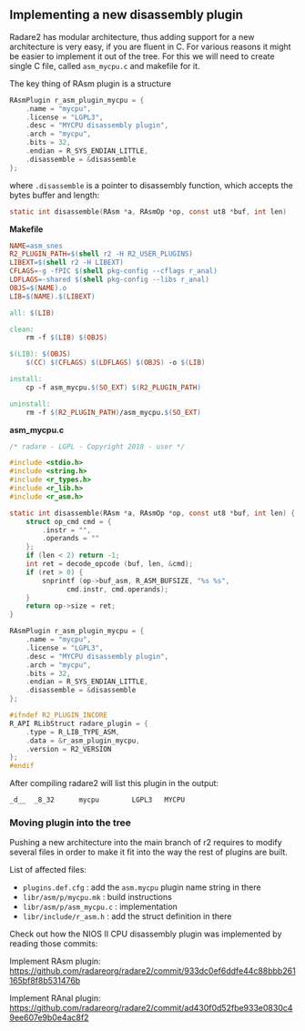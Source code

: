 ## Implementing a new disassembly plugin

Radare2 has modular architecture, thus adding support for a new architecture is very easy, if you
are fluent in C. For various reasons it might be easier to implement it out of the tree. For this we
will need to create single C file, called `asm_mycpu.c` and makefile for it.

The key thing of RAsm plugin is a structure
```c
RAsmPlugin r_asm_plugin_mycpu = {
	.name = "mycpu",
	.license = "LGPL3",
	.desc = "MYCPU disassembly plugin",
	.arch = "mycpu",
	.bits = 32,
	.endian = R_SYS_ENDIAN_LITTLE,
	.disassemble = &disassemble
};
```

where `.disassemble` is a pointer to disassembly function, which accepts the bytes buffer
and length:

```c
static int disassemble(RAsm *a, RAsmOp *op, const ut8 *buf, int len)
```

**Makefile**

```makefile
NAME=asm_snes
R2_PLUGIN_PATH=$(shell r2 -H R2_USER_PLUGINS)
LIBEXT=$(shell r2 -H LIBEXT)
CFLAGS=-g -fPIC $(shell pkg-config --cflags r_anal)
LDFLAGS=-shared $(shell pkg-config --libs r_anal)
OBJS=$(NAME).o
LIB=$(NAME).$(LIBEXT)

all: $(LIB)

clean:
	rm -f $(LIB) $(OBJS)

$(LIB): $(OBJS)
	$(CC) $(CFLAGS) $(LDFLAGS) $(OBJS) -o $(LIB)

install:
	cp -f asm_mycpu.$(SO_EXT) $(R2_PLUGIN_PATH)

uninstall:
	rm -f $(R2_PLUGIN_PATH)/asm_mycpu.$(SO_EXT)
```

**asm_mycpu.c**

```c
/* radare - LGPL - Copyright 2018 - user */

#include <stdio.h>
#include <string.h>
#include <r_types.h>
#include <r_lib.h>
#include <r_asm.h>

static int disassemble(RAsm *a, RAsmOp *op, const ut8 *buf, int len) {
	struct op_cmd cmd = {
		.instr = "",
		.operands = ""
	};
	if (len < 2) return -1;
	int ret = decode_opcode (buf, len, &cmd);
	if (ret > 0) {
		snprintf (op->buf_asm, R_ASM_BUFSIZE, "%s %s",
			  cmd.instr, cmd.operands);
	}
	return op->size = ret;
}

RAsmPlugin r_asm_plugin_mycpu = {
	.name = "mycpu",
	.license = "LGPL3",
	.desc = "MYCPU disassembly plugin",
	.arch = "mycpu",
	.bits = 32,
	.endian = R_SYS_ENDIAN_LITTLE,
	.disassemble = &disassemble
};

#ifndef R2_PLUGIN_INCORE
R_API RLibStruct radare_plugin = {
	.type = R_LIB_TYPE_ASM,
	.data = &r_asm_plugin_mycpu,
	.version = R2_VERSION
};
#endif
```

After compiling radare2 will list this plugin in the output:
```
_d__  _8_32      mycpu        LGPL3   MYCPU
```

### Moving plugin into the tree

Pushing a new architecture into the main branch of r2 requires to modify several files in order to make it fit into the way the rest of plugins are built.

List of affected files:

* `plugins.def.cfg` : add the `asm.mycpu` plugin name string in there
* `libr/asm/p/mycpu.mk` : build instructions
* `libr/asm/p/asm_mycpu.c` : implementation
* `libr/include/r_asm.h` : add the struct definition in there

Check out how the NIOS II CPU disassembly plugin was implemented by reading those commits:

Implement RAsm plugin:
https://github.com/radareorg/radare2/commit/933dc0ef6ddfe44c88bbb261165bf8f8b531476b

Implement RAnal plugin:
https://github.com/radareorg/radare2/commit/ad430f0d52fbe933e0830c49ee607e9b0e4ac8f2


